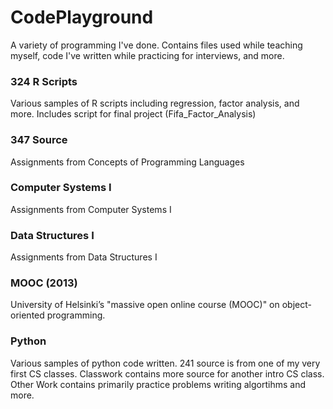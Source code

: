 # CodePlayground
A variety of programming I've done. Contains files used while teaching myself, code I've written while practicing for interviews, and more. 

### 324 R Scripts
Various samples of R scripts including regression, factor analysis, and more. Includes script for final project (Fifa_Factor_Analysis)

### 347 Source
Assignments from Concepts of Programming Languages

### Computer Systems I
Assignments from Computer Systems I

### Data Structures I 
Assignments from Data Structures I

### MOOC (2013)
University of Helsinki’s "massive open online course (MOOC)" on object-oriented programming. 

### Python
Various samples of python code written. 241 source is from one of my very first CS classes. Classwork contains more source for another intro CS class. Other Work contains primarily practice problems writing algortihms and more.
